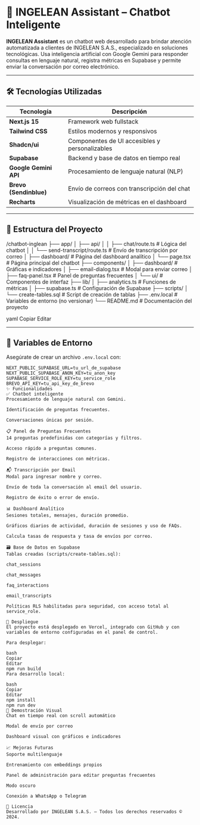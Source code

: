 # 🤖 INGELEAN Assistant – Chatbot Inteligente

**INGELEAN Assistant** es un chatbot web desarrollado para brindar atención automatizada a clientes de INGELEAN S.A.S., especializado en soluciones tecnológicas. Usa inteligencia artificial con Google Gemini para responder consultas en lenguaje natural, registra métricas en Supabase y permite enviar la conversación por correo electrónico.

---

## 🛠️ Tecnologías Utilizadas

| Tecnología            | Descripción                                      |
|-----------------------|--------------------------------------------------|
| **Next.js 15**        | Framework web fullstack                          |
| **Tailwind CSS**      | Estilos modernos y responsivos                   |
| **Shadcn/ui**         | Componentes de UI accesibles y personalizables   |
| **Supabase**          | Backend y base de datos en tiempo real           |
| **Google Gemini API** | Procesamiento de lenguaje natural (NLP)          |
| **Brevo (Sendinblue)**| Envío de correos con transcripción del chat      |
| **Recharts**          | Visualización de métricas en el dashboard        |

---

## 📁 Estructura del Proyecto

/chatbot-inglean
├── app/
│ ├── api/
│ │ ├── chat/route.ts # Lógica del chatbot
│ │ └── send-transcript/route.ts # Envío de transcripción por correo
│ ├── dashboard/ # Página del dashboard analítico
│ └── page.tsx # Página principal del chatbot
├── components/
│ ├── dashboard/ # Gráficas e indicadores
│ ├── email-dialog.tsx # Modal para enviar correo
│ ├── faq-panel.tsx # Panel de preguntas frecuentes
│ └── ui/ # Componentes de interfaz
├── lib/
│ ├── analytics.ts # Funciones de métricas
│ ├── supabase.ts # Configuración de Supabase
├── scripts/
│ └── create-tables.sql # Script de creación de tablas
├── .env.local # Variables de entorno (no versionar)
└── README.md # Documentación del proyecto

yaml
Copiar
Editar

---

## 🔐 Variables de Entorno

Asegúrate de crear un archivo `.env.local` con:

```env
NEXT_PUBLIC_SUPABASE_URL=tu_url_de_supabase
NEXT_PUBLIC_SUPABASE_ANON_KEY=tu_anon_key
SUPABASE_SERVICE_ROLE_KEY=tu_service_role
BREVO_API_KEY=tu_api_key_de_brevo
✨ Funcionalidades
✅ Chatbot inteligente
Procesamiento de lenguaje natural con Gemini.

Identificación de preguntas frecuentes.

Conversaciones únicas por sesión.

📋 Panel de Preguntas Frecuentes
14 preguntas predefinidas con categorías y filtros.

Acceso rápido a preguntas comunes.

Registro de interacciones con métricas.

📬 Transcripción por Email
Modal para ingresar nombre y correo.

Envío de toda la conversación al email del usuario.

Registro de éxito o error de envío.

📊 Dashboard Analítico
Sesiones totales, mensajes, duración promedio.

Gráficos diarios de actividad, duración de sesiones y uso de FAQs.

Calcula tasas de respuesta y tasa de envíos por correo.

🗃️ Base de Datos en Supabase
Tablas creadas (scripts/create-tables.sql):

chat_sessions

chat_messages

faq_interactions

email_transcripts

Políticas RLS habilitadas para seguridad, con acceso total al service_role.

🚀 Despliegue
El proyecto está desplegado en Vercel, integrado con GitHub y con variables de entorno configuradas en el panel de control.

Para desplegar:

bash
Copiar
Editar
npm run build
Para desarrollo local:

bash
Copiar
Editar
npm install
npm run dev
🧪 Demostración Visual
Chat en tiempo real con scroll automático

Modal de envío por correo

Dashboard visual con gráficos e indicadores

📈 Mejoras Futuras
Soporte multilenguaje

Entrenamiento con embeddings propios

Panel de administración para editar preguntas frecuentes

Modo oscuro

Conexión a WhatsApp o Telegram

📄 Licencia
Desarrollado por INGELEAN S.A.S. – Todos los derechos reservados © 2024.